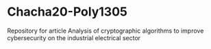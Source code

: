 # Chacha20-Poly1305
Repository for article Analysis of cryptographic algorithms to improve cybersecurity on the industrial electrical sector 
